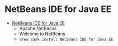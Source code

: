 # NetBeans IDE for Java EE
- [NetBeans IDE for Java EE](https://netbeans.org/)
  -  Apache NetBeans
  - Welcome to NetBeans
  - `brew cask install NetBeans IDE for Java EE`
